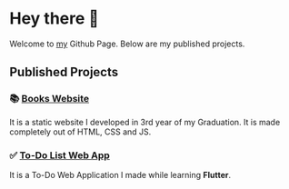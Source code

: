 # Hey there :wave:
Welcome to [my](https://github.com/gaurav-12) Github Page. Below are my published projects.

## Published Projects
### :books: [Books Website](https://gaurav-12.github.io/books_website/)
It is a static website I developed in 3rd year of my Graduation. It is made completely out of HTML, CSS and JS.

### :white_check_mark: [To-Do List Web App](https://gaurav-12.github.io/todo_app_flutter/#/)
It is a To-Do Web Application I made while learning **Flutter**.
